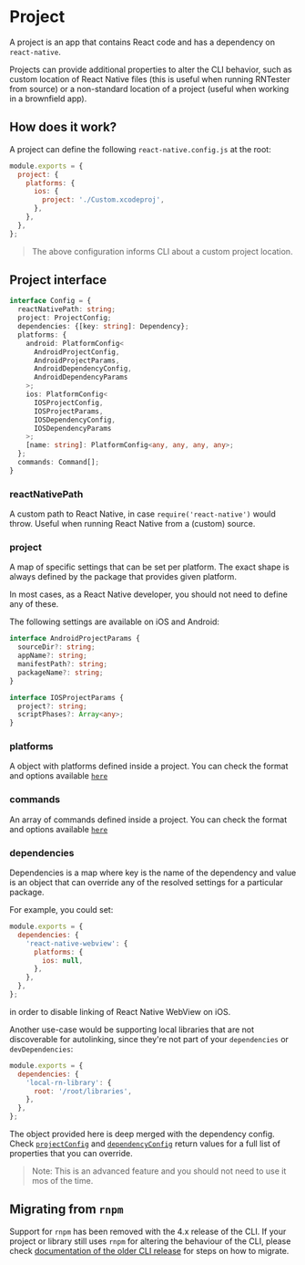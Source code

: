 # Project

A project is an app that contains React code and has a dependency on `react-native`.

Projects can provide additional properties to alter the CLI behavior, such as custom location of React Native files (this is useful when running RNTester from source) or a non-standard location of a project (useful when working in a brownfield app).

## How does it work?

A project can define the following `react-native.config.js` at the root:

```js
module.exports = {
  project: {
    platforms: {
      ios: {
        project: './Custom.xcodeproj',
      },
    },
  },
};
```

> The above configuration informs CLI about a custom project location.

## Project interface

```ts
interface Config = {
  reactNativePath: string;
  project: ProjectConfig;
  dependencies: {[key: string]: Dependency};
  platforms: {
    android: PlatformConfig<
      AndroidProjectConfig,
      AndroidProjectParams,
      AndroidDependencyConfig,
      AndroidDependencyParams
    >;
    ios: PlatformConfig<
      IOSProjectConfig,
      IOSProjectParams,
      IOSDependencyConfig,
      IOSDependencyParams
    >;
    [name: string]: PlatformConfig<any, any, any, any>;
  };
  commands: Command[];
}
```

### reactNativePath

A custom path to React Native, in case `require('react-native')` would throw. Useful when running
React Native from a (custom) source.

### project

A map of specific settings that can be set per platform. The exact shape is always defined by the package that provides given platform.

In most cases, as a React Native developer, you should not need to define any of these.

The following settings are available on iOS and Android:

```ts
interface AndroidProjectParams {
  sourceDir?: string;
  appName?: string;
  manifestPath?: string;
  packageName?: string;
}

interface IOSProjectParams {
  project?: string;
  scriptPhases?: Array<any>;
}
```

### platforms

A object with platforms defined inside a project. You can check the format and options available [`here`](platforms.md#platform-interface)

### commands

An array of commands defined inside a project. You can check the format and options available [`here`](plugins.md#command-interface)

### dependencies

Dependencies is a map where key is the name of the dependency and value is an object that can override any of the resolved settings for a particular package.

For example, you could set:

```js
module.exports = {
  dependencies: {
    'react-native-webview': {
      platforms: {
        ios: null,
      },
    },
  },
};
```

in order to disable linking of React Native WebView on iOS.

Another use-case would be supporting local libraries that are not discoverable for autolinking, since they're not part of your `dependencies` or `devDependencies`:

```js
module.exports = {
  dependencies: {
    'local-rn-library': {
      root: '/root/libraries',
    },
  },
};
```

The object provided here is deep merged with the dependency config. Check [`projectConfig`](platforms.md#projectconfig) and [`dependencyConfig`](platforms.md#dependencyConfig) return values for a full list of properties that you can override.

> Note: This is an advanced feature and you should not need to use it mos of the time.

## Migrating from `rnpm`

Support for `rnpm` has been removed with the 4.x release of the CLI. If your project or library still uses `rnpm` for altering the behaviour of the CLI, please check [documentation of the older CLI release](https://github.com/react-native-community/cli/blob/3.x/docs/projects.md#migrating-from-rnpm-configuration) for steps on how to migrate.
